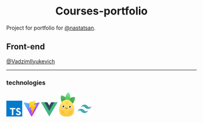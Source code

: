 <h1 align="center">Courses-portfolio</h1>

Project for portfolio for [@nastatsan](https://github.com/nastatsan).

## Front-end

[@VadzimIlyukevich](https://github.com/VadzimIlyukevich)

---

### technologies

<code><a href="https://www.typescriptlang.org"><img alt="Cpp" title="Typescript" src="ReadMe_src/Typescript.svg" height="42"></a></code>   <code><a href="https://vitejs.dev"><img alt="Cpp" title="Vite" src="ReadMe_src/vite.svg" height="42"></a></code> <code><a href="https://vuejs.org"><img alt="Cpp" title="Vue" src="ReadMe_src/vue.svg" height="42"></a></code> <code><a href="https://pinia.vuejs.org"><img alt="Cpp" title="Pinia" src="ReadMe_src/Pinia.svg" height="64"></a></code> <code><a href="https://tailwindcss.com"><img alt="Cpp" title="Tailwind" src="ReadMe_src/Tailwind.svg" height="42"></a></code>

